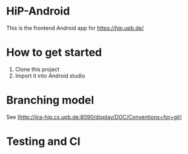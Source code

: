 # HiP-Android

This is the frontend Android app for https://hip.upb.de/

# How to get started

 1. Clone this project
 2. Import it into Android studio

# Branching model

See  [http://jira-hip.cs.upb.de:8090/display/DOC/Conventions+for+git] 
# Testing and CI